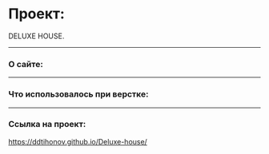 # Проект:
DELUXE HOUSE.

___
### О сайте:

___
### Что использовалось при верстке:


___

### Ссылка на проект:

https://ddtihonov.github.io/Deluxe-house/
